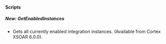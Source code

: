 
#### Scripts
##### New: GetEnabledInstances
- Gets all currently enabled integration instances. (Available from Cortex XSOAR 6.0.0).
